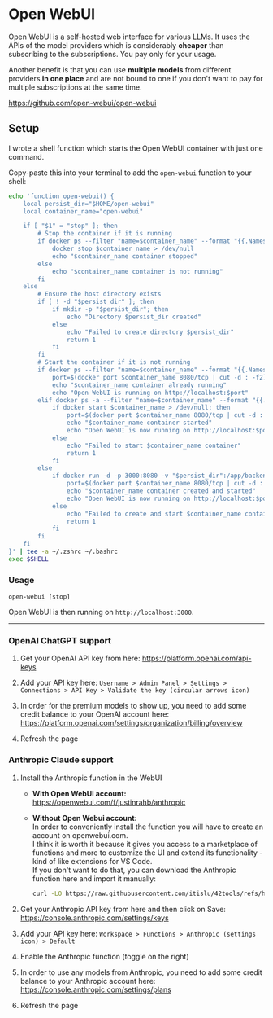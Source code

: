 # Open WebUI

Open WebUI is a self-hosted web interface for various LLMs.
It uses the APIs of the model providers which is considerably **cheaper** than subscribing to the subscriptions. You pay only for your usage.

Another benefit is that you can use **multiple models** from different providers **in one place** and are not bound to one if you don't want to pay for multiple subscriptions at the same time.

https://github.com/open-webui/open-webui

## Setup

I wrote a shell function which starts the Open WebUI container with just one command.

Copy-paste this into your terminal to add the `open-webui` function to your shell:
```bash
echo 'function open-webui() {
    local persist_dir="$HOME/open-webui"
    local container_name="open-webui"

    if [ "$1" = "stop" ]; then
        # Stop the container if it is running
        if docker ps --filter "name=$container_name" --format "{{.Names}}" | grep -q "^$container_name$"; then
            docker stop $container_name > /dev/null
            echo "$container_name container stopped"
        else
            echo "$container_name container is not running"
        fi
    else
        # Ensure the host directory exists
        if [ ! -d "$persist_dir" ]; then
            if mkdir -p "$persist_dir"; then
                echo "Directory $persist_dir created"
            else
                echo "Failed to create directory $persist_dir"
                return 1
            fi
        fi
        # Start the container if it is not running
        if docker ps --filter "name=$container_name" --format "{{.Names}}" | grep -q "^$container_name$"; then
            port=$(docker port $container_name 8080/tcp | cut -d : -f2)
            echo "$container_name container already running"
            echo "Open WebUI is running on http://localhost:$port"
        elif docker ps -a --filter "name=$container_name" --format "{{.Names}}" | grep -q "^$container_name$"; then
            if docker start $container_name > /dev/null; then
                port=$(docker port $container_name 8080/tcp | cut -d : -f2)
                echo "$container_name container started"
                echo "Open WebUI is now running on http://localhost:$port"
            else
                echo "Failed to start $container_name container"
                return 1
            fi
        else
            if docker run -d -p 3000:8080 -v "$persist_dir":/app/backend/data --name $container_name --restart always ghcr.io/open-webui/open-webui:main > /dev/null; then
                port=$(docker port $container_name 8080/tcp | cut -d : -f2)
                echo "$container_name container created and started"
                echo "Open WebUI is now running on http://localhost:$port"
            else
                echo "Failed to create and start $container_name container"
                return 1
            fi
        fi
    fi
}' | tee -a ~/.zshrc ~/.bashrc
exec $SHELL
```

### Usage

```
open-webui [stop]
```

Open WebUI is then running on `http://localhost:3000`.

---

### OpenAI ChatGPT support

1. Get your OpenAI API key from here: https://platform.openai.com/api-keys

2. Add your API key here: `Username > Admin Panel > Settings > Connections > API Key > Validate the key (circular arrows icon)`

3. In order for the premium models to show up, you need to add some credit balance to your OpenAI account here: https://platform.openai.com/settings/organization/billing/overview

4. Refresh the page

### Anthropic Claude support

1. Install the Anthropic function in the WebUI

   - **With Open WebUI account:**<br>
     https://openwebui.com/f/justinrahb/anthropic

   - **Without Open Webui account:**<br>
     In order to conveniently install the function you will have to create an account on openwebui.com.<br>
     I think it is worth it because it gives you access to a marketplace of functions and more to customize the UI and extend its functionality - kind of like extensions for VS Code.<br>
     If you don't want to do that, you can download the Anthropic function here and import it manually:
     ```bash
     curl -LO https://raw.githubusercontent.com/itislu/42tools/refs/heads/main/guides/open-webui/Anthropic-function.json
     ```

2. Get your Anthropic API key from here and then click on Save: https://console.anthropic.com/settings/keys

3. Add your API key here: `Workspace > Functions > Anthropic (settings icon) > Default`

4. Enable the Anthropic function (toggle on the right)

5. In order to use any models from Anthropic, you need to add some credit balance to your Anthropic account here: https://console.anthropic.com/settings/plans

6. Refresh the page
